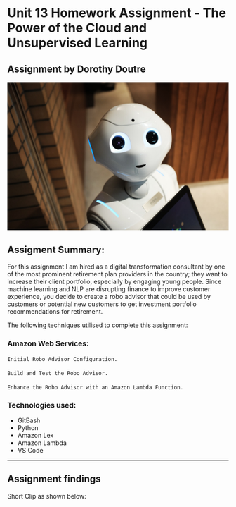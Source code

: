 # Unit 13 Homework Assignment - The Power of the Cloud and Unsupervised Learning

## Assignment by Dorothy Doutre 

![image_add](RoboAdvisor/images/robot.jpg)

## Assigment Summary:

For this assignment I am hired as a digital transformation consultant by one of the most prominent retirement plan providers in the country; they want to increase their client portfolio, especially by engaging young people. Since machine learning and NLP are disrupting finance to improve customer experience, you decide to create a robo advisor that could be used by customers or potential new customers to get investment portfolio recommendations for retirement.

The following techniques utilised to complete this assignment:

###  Amazon Web Services:

```
Initial Robo Advisor Configuration.

Build and Test the Robo Advisor.

Enhance the Robo Advisor with an Amazon Lambda Function.
```


### Technologies used:
- GitBash
- Python
- Amazon Lex
- Amazon Lambda
- VS Code

---

## Assignment findings

Short Clip as shown below:
